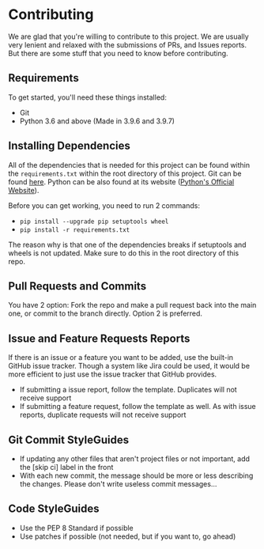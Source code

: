 # Contributing

We are glad that you're willing to contribute to this project. We are usually very lenient and relaxed with the submissions of PRs, and Issues reports. But there are some stuff that you need to know before contributing.

## Requirements

To get started, you'll need these things installed: 

- Git
- Python 3.6 and above (Made in 3.9.6 and 3.9.7)

## Installing Dependencies

All of the dependencies that is needed for this project can be found within the `requirements.txt` within the root directory of this project. Git can be found [here](https://git-scm.com/). Python can be also found at its website ([Python's Official Website](https://www.python.org/)).

Before you can get working, you need to run 2 commands:

- `pip install --upgrade pip setuptools wheel`
- `pip install -r requirements.txt`

The reason why is that one of the dependencies breaks if setuptools and wheels is not updated. Make sure to do this in the root directory of this repo.

## Pull Requests and Commits

You have 2 option: Fork the repo and make a pull request back into the main one, or commit to the branch directly. Option 2 is preferred.

## Issue and Feature Requests Reports

If there is an issue or a feature you want to be added, use the built-in GitHub issue tracker. Though a system like Jira could be used, it would be more efficient to just use the issue tracker that GitHub provides. 

- If submitting a issue report, follow the template. Duplicates will not receive support
- If submitting a feature request, follow the template as well. As with issue reports, duplicate requests will not receive support

## Git Commit StyleGuides

- If updating any other files that aren't project files or not important, add the [skip ci] label in the front
- With each new commit, the message should be more or less describing the changes. Please don't write useless commit messages...

## Code StyleGuides

- Use the PEP 8 Standard if possible
- Use patches if possible (not needed, but if you want to, go ahead)
